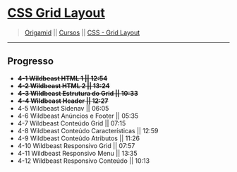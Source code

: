 # [CSS Grid Layout](https://github.com/niinoolopes/Curso-Origamid-Css-Grid-Layout/tree/master)
> [Origamid](https://www.origamid.com/curso/) || [Cursos](https://www.origamid.com/curso/) || [CSS - Grid Layout](https://www.origamid.com/curso/css-grid-layout/)

<hr>

## Progresso

- **~~4-1 Wildbeast HTML 1 || 12:54~~**
- **~~4-2 Wildbeast HTML 2 || 13:24~~**
- **~~4-3 Wildbeast Estrutura do Grid || 10:33~~**
- **~~4-4 Wildbeast Header || 12:27~~**
- 4-5 Wildbeast Sidenav || 06:05
- 4-6 Wildbeast Anúncios e Footer || 05:35
- 4-7 Wildbeast Conteúdo Grid || 07:15
- 4-8 Wildbeast Conteúdo Características || 12:59
- 4-9 Wildbeast Conteúdo Atributos || 11:26
- 4-10 Wildbeast Responsivo Grid || 07:57
- 4-11 Wildbeast Responsivo Menu || 13:35
- 4-12 Wildbeast Responsivo Conteúdo || 10:13